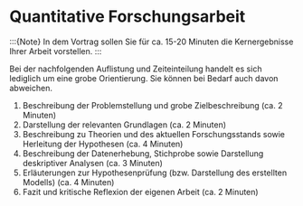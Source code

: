 # Quantitative Forschungsarbeit

:::{Note}
In dem Vortrag sollen Sie für ca. 15-20 Minuten die Kernergebnisse Ihrer Arbeit vorstellen.
:::

Bei der nachfolgenden Auflistung und Zeiteinteilung handelt es sich lediglich um eine grobe Orientierung. Sie können bei Bedarf auch davon abweichen. 

1. Beschreibung der Problemstellung und grobe Zielbeschreibung (ca. 2 Minuten)
1. Darstellung der relevanten Grundlagen (ca. 2 Minuten)
1. Beschreibung zu Theorien und des aktuellen Forschungsstands sowie Herleitung der Hypothesen (ca. 4 Minuten)
1. Beschreibung der Datenerhebung, Stichprobe sowie Darstellung deskriptiver Analysen (ca. 3 Minuten)
1. Erläuterungen zur Hypothesenprüfung (bzw. Darstellung des erstellten Modells) (ca. 4 Minuten)
1. Fazit und kritische Reflexion der eigenen Arbeit (ca. 2 Minuten)